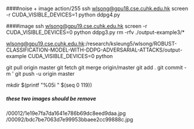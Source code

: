 ####noise + image action/255
ssh wlsong@gpu18.cse.cuhk.edu.hk
screen -r
CUDA_VISIBLE_DEVICES=1 python ddpg4.py

####image
ssh wlsong@gpu19.cse.cuhk.edu.hk
screen -r
CUDA_VISIBLE_DEVICES=0 python ddpg3.py
rm -rfv ./output-example3/*

wlsong@gpu19.cse.cuhk.edu.hk:/research/ksleung5/wlsong/ROBUST-CLASSIFICATION-MODEL-WITH-DDPG-ADVERSARIAL-ATTACKS/output-example
CUDA_VISIBLE_DEVICES=0 python 

git pull origin master
git fetch
git merge origin/master
git add .
git commit -m '
git push -u origin master


mkdir $(printf "%05i " $(seq 0 119))

##### these two images should be remove
/00012/1e19e7fa7da1641e786b69dc8eed9daa.jpg
/00092/bdc7be7063d7e99953bbaee2cc99888c.jpg
